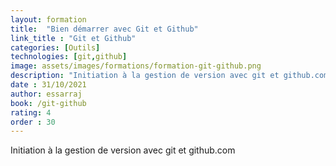 ```yaml
---
layout: formation
title:  "Bien démarrer avec Git et Github"
link_title : "Git et Github"
categories: [Outils]
technologies: [git,github]
image: assets/images/formations/formation-git-github.png
description: "Initiation à la gestion de version avec git et github.com."
date : 31/10/2021
author: essarraj
book: /git-github
rating: 4
order : 30
---
```


Initiation à la gestion de version avec git et github.com

